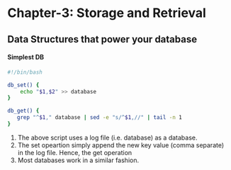 # Chapter-3: Storage and Retrieval

## Data Structures that power your database

#### Simplest DB
```bash
#!/bin/bash

db_set() {
    echo "$1,$2" >> database
}

db_get() {
   grep "^$1," database | sed -e "s/^$1,//" | tail -n 1
}
```

1. The above script uses a log file (i.e. database) as a database.
2. The set opeartion simply append the new key value (comma separate) in the log file. Hence, the get operation 
3. Most databases work in a similar fashion.


